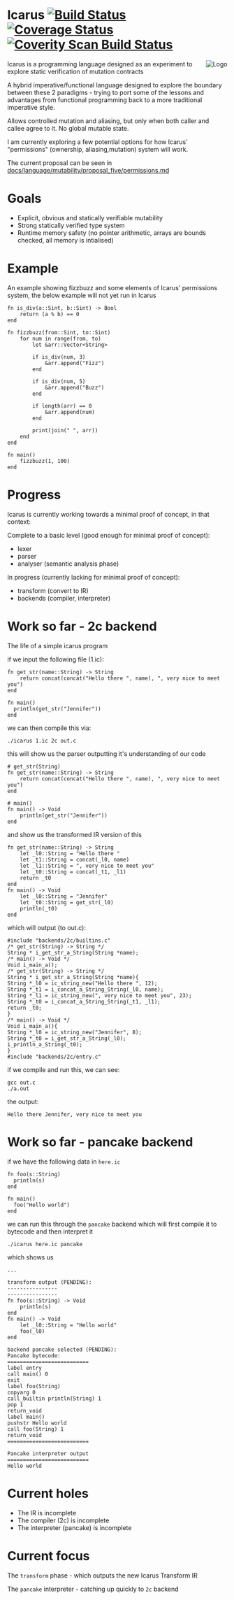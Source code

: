 # Icarus [![Build Status](https://travis-ci.org/mkfifo/icarus.svg?branch=master)](https://travis-ci.org/mkfifo/icarus) [![Coverage Status](https://coveralls.io/repos/mkfifo/icarus/badge.svg?branch=master)](https://coveralls.io/r/mkfifo/icarus?branch=master) <a href="https://scan.coverity.com/projects/4854"> <img alt="Coverity Scan Build Status" src="https://scan.coverity.com/projects/4854/badge.svg"/> </a>

<img src="https://github.com/mkfifo/icarus/blob/master/resources/logo.jpg" alt="Logo" align="right" />

Icarus is a programming language designed as an experiment to explore static verification of mutation contracts

A hybrid imperative/functional language designed to explore the boundary between these 2 paradigms - trying to port some of the lessons and advantages from functional programming back to a more traditional imperative style.

Allows controlled mutation and aliasing, but only when both caller and callee agree to it. 
No global mutable state.

I am currently exploring a few potential options for how Icarus' "permissions" (ownership, aliasing,mutation) system will work.

The current proposal can be seen in [docs/language/mutability/proposal_five/permissions.md](https://github.com/mkfifo/icarus/blob/master/docs/language/mutability/proposal_five/permissions.md)


Goals
=====

* Explicit, obvious and statically verifiable mutability
* Strong statically verified type system
* Runtime memory safety (no pointer arithmetic, arrays are bounds checked, all memory is intialised)


Example
=======

An example showing fizzbuzz and some elements of Icarus' permissions system,
the below example will not yet run in Icarus

    fn is_div(a::Sint, b::Sint) -> Bool
        return (a % b) == 0
    end

    fn fizzbuzz(from::Sint, to::Sint)
        for num in range(from, to)
            let &arr::Vector<String>

            if is_div(num, 3)
                &arr.append("Fizz")
            end

            if is_div(num, 5)
                &arr.append("Buzz")
            end

            if length(arr) == 0
                &arr.append(num)
            end

            print(join(" ", arr))
        end
    end

    fn main()
        fizzbuzz(1, 100)
    end


Progress
========

Icarus is currently working towards a minimal proof of concept, in that context:

Complete to a basic level (good enough for minimal proof of concept):

* lexer
* parser
* analyser (semantic analysis phase)

In progress (currently lacking for minimal proof of concept):

* transform (convert to IR)
* backends (compiler, interpreter)


Work so far - 2c backend
========================

The life of a simple icarus program

if we input the following file (1.ic):

    fn get_str(name::String) -> String
        return concat(concat("Hello there ", name), ", very nice to meet you")
    end

    fn main()
      println(get_str("Jennifer"))
    end

we can then compile this via:

    ./icarus 1.ic 2c out.c

this will show us the parser outputting it's understanding of our code

    # get_str(String)
    fn get_str(name::String) -> String
        return concat(concat("Hello there ", name), ", very nice to meet you")
    end

    # main()
    fn main() -> Void
        println(get_str("Jennifer"))
    end

and show us the transformed IR version of this

    fn get_str(name::String) -> String
        let _l0::String = "Hello there "
        let _t1::String = concat(_l0, name)
        let _l1::String = ", very nice to meet you"
        let _t0::String = concat(_t1, _l1)
        return _t0
    end
    fn main() -> Void
        let _l0::String = "Jennifer"
        let _t0::String = get_str(_l0)
        println(_t0)
    end

which will output (to out.c):


    #include "backends/2c/builtins.c"
    /* get_str(String) -> String */
    String * i_get_str_a_String(String *name);
    /* main() -> Void */
    Void i_main_a();
    /* get_str(String) -> String */
    String * i_get_str_a_String(String *name){
    String *_l0 = ic_string_new("Hello there ", 12);
    String *_t1 = i_concat_a_String_String(_l0, name);
    String *_l1 = ic_string_new(", very nice to meet you", 23);
    String *_t0 = i_concat_a_String_String(_t1, _l1);
    return _t0;
    }
    /* main() -> Void */
    Void i_main_a(){
    String *_l0 = ic_string_new("Jennifer", 8);
    String *_t0 = i_get_str_a_String(_l0);
    i_println_a_String(_t0);
    }
    #include "backends/2c/entry.c"

if we compile and run this, we can see:

    gcc out.c
    ./a.out

the output:

    Hello there Jennifer, very nice to meet you

Work so far - pancake backend
========================

if we have the following data in `here.ic`

    fn foo(s::String)
      println(s)
    end

    fn main()
      foo("Hello world")
    end

we can run this through the `pancake` backend which will
first compile it to bytecode and then interpret it

    ./icarus here.ic pancake

which shows us

    ...

    transform output (PENDING):
    ----------------
    ----------------
    fn foo(s::String) -> Void
        println(s)
    end
    fn main() -> Void
        let _l0::String = "Hello world"
        foo(_l0)
    end

    backend pancake selected (PENDING):
    Pancake bytecode:
    ==========================
    label entry
    call main() 0
    exit
    label foo(String)
    copyarg 0
    call_builtin println(String) 1
    pop 1
    return_void
    label main()
    pushstr Hello world
    call foo(String) 1
    return_void
    ==========================

    Pancake interpreter output
    ==========================
    Hello world


Current holes
=============

* The IR is incomplete
* The compiler (2c) is incomplete
* The interpreter (pancake) is incomplete


Current focus
=============

The `transform` phase - which outputs the new Icarus Transform IR

The `pancake` interpreter - catching up quickly to `2c` backend

